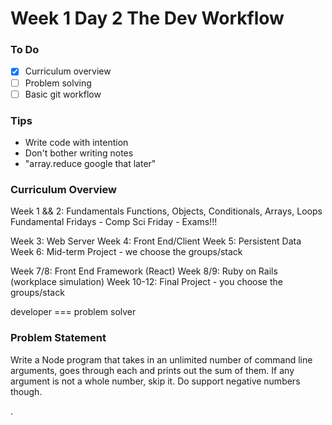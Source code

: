 # Week 1 Day 2 The Dev Workflow

### To Do
- [x] Curriculum overview
- [ ] Problem solving
- [ ] Basic git workflow

### Tips
- Write code with intention
- Don't bother writing notes
- "array.reduce google that later"

### Curriculum Overview
Week 1 && 2: Fundamentals Functions, Objects, Conditionals, Arrays, Loops
Fundamental Fridays - Comp Sci
Friday - Exams!!!

Week 3: Web Server
Week 4: Front End/Client
Week 5: Persistent Data
Week 6: Mid-term Project - we choose the groups/stack

Week 7/8: Front End Framework (React)
Week 8/9: Ruby on Rails (workplace simulation)
Week 10-12: Final Project - you choose the groups/stack

developer === problem solver







### Problem Statement

Write a Node program that takes in an unlimited number of command line arguments, goes through each and prints out the sum of them. If any argument is not a whole number, skip it. Do support negative numbers though.







.